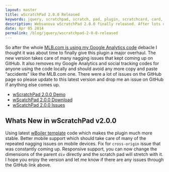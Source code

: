 ```yaml
---
layout: master
title: wScratchPad 2.0.0 Released
keywords: jquery, scratchpad, scratch, pad, plugin, scratchcard, card, plugin
description: Websanova wScratchPad 2.0.0 finally released. After lots of feedback we have released a new version of the popular JavaScript scratch pad plugin.
date: Apr 05 2014
permalink: /blog/jquery/wscratchpad-2-0-0-released
---
```


So after the whole [MLB.com is using my Google Analytics code](/blog/articles/websanova-is-tracking-mlb-com) debacle I thought it was about time to finally give this plugin a major overhaul. The new version takes care of many nagging issues that kept coming up on GitHub. It also removes my Google Analytics and social tracking codes for anyone using the code locally and should avoid any more copy and paste “accidents” like the MLB.com one. There were a lot of issues on the GitHub page so please update to this latest version and drop me an issue on GitHub if anything else comes up.

* [wScratchPad 2.0.0 Demo](http://wscratchpad.websanova.com)
* [wScatchPad 2.0.0 Download](https://github.com/websanova/wScratchPad/tags)
* [wScatchPad 2.0.0 Issues](https://github.com/websanova/wScratchPad/issues)

## Whats New in wScratchPad v2.0.0

Using latest [wBoiler template](http://wboiler.websanova.com) code which makes the plugin much more stable.
Better mobile support which should take care of many of the repeated nagging issues on mobile devices.
Fix for `cross-origin` issue that was constantly coming up.
Responsive support, you can now change the dimensions of the parent `div` directly and the scratch pad will stretch with it.
I hope you enjoy the version and let me know if there are any issues through the GitHub link above.